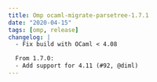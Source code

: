 ```yaml
---
title: Omp ocaml-migrate-parsetree-1.7.1
date: "2020-04-15"
tags: [omp, release]
changelog: |
  - Fix build with OCaml < 4.08

  From 1.7.0:
  - Add support for 4.11 (#92, @diml)
---
```


